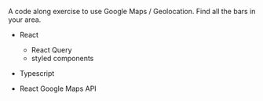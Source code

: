 A code along exercise to use Google Maps / Geolocation.
Find all the bars in your area.

- React

  - React Query
  - styled components

- Typescript

- React Google Maps API
